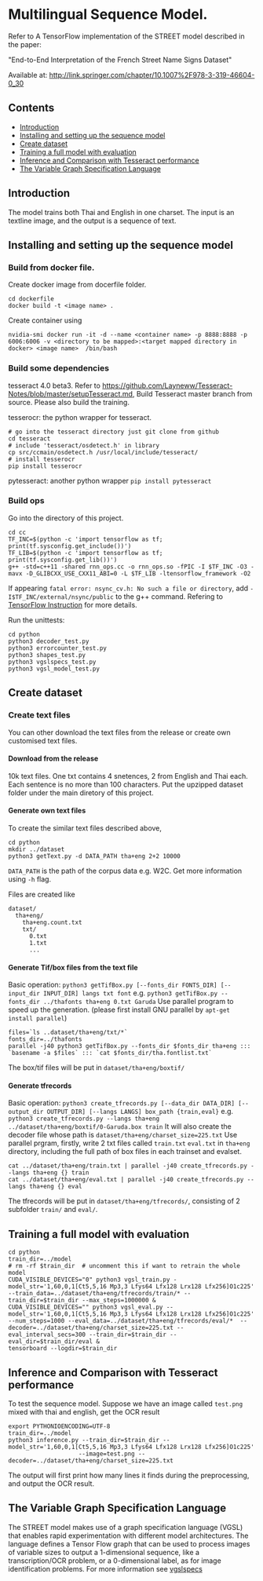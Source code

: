 # Multilingual Sequence Model.

Refer to 
A TensorFlow implementation of the STREET model described in the paper:

"End-to-End Interpretation of the French Street Name Signs Dataset"

Available at: http://link.springer.com/chapter/10.1007%2F978-3-319-46604-0_30

## Contents
* [Introduction](#introduction)
* [Installing and setting up the sequence model](#installing-and-setting-up-the-street-model)
* [Create dataset](#create-dataset)
* [Training a full model with evaluation](#training-a-full-model-with-evaluation)
* [Inference and Comparison with Tesseract performance](#inference-and-omparison-with-tesseract-performance)
* [The Variable Graph Specification Language](#the-variable-graph-specification-language)

## Introduction

The model trains both Thai and English in one charset. The input is an textline image, and the output is a sequence of text.


## Installing and setting up the sequence model

### Build from docker file. 
Create docker image from docerfile folder.
```
cd dockerfile
docker build -t <image name> .
```
Create container using 
```
nvidia-smi docker run -it -d --name <container name> -p 8888:8888 -p 6006:6006 -v <directory to be mapped>:<target mapped directory in docker> <image name>  /bin/bash
```

### Build some dependencies
tesseract 4.0 beta3. Refer to https://github.com/Layneww/Tesseract-Notes/blob/master/setupTesseract.md, Build Tesseract master branch from source. Please also build the training.

tesserocr: the python wrapper for tesseract. 
```
# go into the tesseract directory just git clone from github
cd tesseract
# include 'tesseract/osdetect.h' in library
cp src/ccmain/osdetect.h /usr/local/include/tesseract/
# install tesserocr
pip install tesserocr
```
pytesseract: another python wrapper
```pip install pytesseract```

### Build ops
Go into the directory of this project.
```
cd cc
TF_INC=$(python -c 'import tensorflow as tf; print(tf.sysconfig.get_include())')
TF_LIB=$(python -c 'import tensorflow as tf; print(tf.sysconfig.get_lib())')
g++ -std=c++11 -shared rnn_ops.cc -o rnn_ops.so -fPIC -I $TF_INC -O3 -mavx -D_GLIBCXX_USE_CXX11_ABI=0 -L $TF_LIB -ltensorflow_framework -O2
```
If appearing ```fatal error: nsync_cv.h: No such a file or directory```, add ```-I$TF_INC/external/nsync/public``` to the g++ command.
Refering to [TensorFlow Instruction](https://www.tensorflow.org/extend/adding_an_op#build_the_op_library) for more details.

Run the unittests:
```
cd python
python3 decoder_test.py
python3 errorcounter_test.py
python3 shapes_test.py
python3 vgslspecs_test.py
python3 vgsl_model_test.py
```

## Create dataset

### Create text files
You can other download the text files from the release or create own customised text files.
#### Download from the release
10k text files. One txt contains 4 snetences, 2 from English and Thai each. Each sentence is no more than 100 characters.
Put the upzipped dataset folder under the main diretory of this project.
#### Generate own text files 
To create the similar text files described above, 
```
cd python
mkdir ../dataset
python3 getText.py -d DATA_PATH tha+eng 2+2 10000
```
```DATA_PATH``` is the path of the corpus data e.g. W2C. Get more information using ```-h``` flag.

Files are created like
```
dataset/
  tha+eng/
    tha+eng.count.txt
    txt/
      0.txt
      1.txt
      ...
```
#### Generate Tif/box files from the text file
Basic operation: ```python3 getTifBox.py [--fonts_dir FONTS_DIR] [--input_dir INPUT_DIR] langs txt font```
e.g. ```python3 getTifBox.py --fonts_dir ../thafonts tha+eng 0.txt Garuda```
Use parallel program to speed up the generation. (please first install GNU parallel by ```apt-get install parallel```)
```
files=`ls ..dataset/tha+eng/txt/*`
fonts_dir=../thafonts
parallel -j40 python3 getTifBox.py --fonts_dir $fonts_dir tha+eng ::: `basename -a $files` ::: `cat $fonts_dir/tha.fontlist.txt`
```
The box/tif files will be put in ```dataset/tha+eng/boxtif/```

#### Generate tfrecords
Basic operation: ```python3 create_tfrecords.py [--data_dir DATA_DIR]
                           [--output_dir OUTPUT_DIR] [--langs LANGS]
                           box_path {train,eval}```
e.g. ```python3 create_tfrecords.py --langs tha+eng
                           ../dataset/tha+eng/boxtif/0-Garuda.box train```
It will also create the decoder file whose path is ```dataset/tha+eng/charset_size=225.txt```
Use parallel prgram, 
firstly, write 2 txt files called `train.txt` `eval.txt` in `tha+eng` directory, including the full path of box files in each trainset and evalset.

```
cat ../dataset/tha+eng/train.txt | parallel -j40 create_tfrecords.py --langs tha+eng {} train
cat ../dataset/tha+eng/eval.txt | parallel -j40 create_tfrecords.py --langs tha+eng {} eval
```

The tfrecords will be put in ```dataset/tha+eng/tfrecords/```, consisting of 2 subfolder `train/` and `eval/`.

## Training a full model with evaluation
```
cd python
train_dir=../model
# rm -rf $train_dir  # uncomment this if want to retrain the whole model
CUDA_VISIBLE_DEVICES="0" python3 vgsl_train.py -model_str='1,60,0,1[Ct5,5,16 Mp3,3 Lfys64 Lfx128 Lrx128 Lfx256]O1c225' --train_data=../dataset/tha+eng/tfrecords/train/* --train_dir=$train_dir --max_steps=1000000 &
CUDA_VISIBLE_DEVICES="" python3 vgsl_eval.py --model_str='1,60,0,1[Ct5,5,16 Mp3,3 Lfys64 Lfx128 Lrx128 Lfx256]O1c225' --num_steps=1000 --eval_data=../dataset/tha+eng/tfrecords/eval/*  --decoder=../dataset/tha+eng/charset_size=225.txt --eval_interval_secs=300 --train_dir=$train_dir --eval_dir=$train_dir/eval &
tensorboard --logdir=$train_dir
```

## Inference and Comparison with Tesseract performance
To test the sequence model. Suppose we have an image called `test.png` mixed with thai and english,
get the OCR result
```
export PYTHONIOENCODING=UTF-8
train_dir=../model
python3 inference.py --train_dir=$train_dir --model_str='1,60,0,1[Ct5,5,16 Mp3,3 Lfys64 Lfx128 Lrx128 Lfx256]O1c225'
                    --image=test.png --decoder=../dataset/tha+eng/charset_size=225.txt
```
The output will first print how many lines it finds during the preprocessing, and output the OCR result.

## The Variable Graph Specification Language

The STREET model makes use of a graph specification language (VGSL) that
enables rapid experimentation with different model architectures. The language
defines a Tensor Flow graph that can be used to process images of variable sizes
to output a 1-dimensional sequence, like a transcription/OCR problem, or a
0-dimensional label, as for image identification problems. For more information
see [vgslspecs](g3doc/vgslspecs.md)
